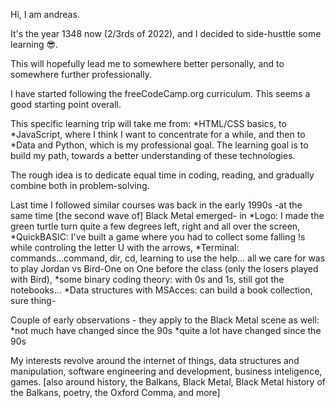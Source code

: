 Hi, I am andreas.

It's the year 1348 now (2/3rds of 2️022), and I decided to side-husttle some learning 😎.

This will hopefully lead me to somewhere better personally, and to somewhere further professionally.

I have started following the freeCodeCamp.org curriculum. 
This seems a good starting point overall.

This specific learning trip will take me from: 
  *HTML/CSS basics, to 
  *JavaScript, where I think I want to concentrate for a while, and then to 
  *Data and Python, which is my professional goal.
  The learning goal is to build my path, towards a better understanding of these technologies. 

The rough idea is to dedicate equal time in coding, reading, and gradually combine both in problem-solving.

Last time I followed similar courses was back in the early 1990s -at the same time [the second wave of] Black Metal emerged- in 
  *Logo: I made the green turtle turn quite a few degrees left, right and all over the screen,
  *QuickBASIC: I've built a game where you had to collect some falling !s while controling the letter U with the arrows,
  *Terminal: commands...command, dir, cd, learning to use the help... all we care for was to play Jordan vs Bird-One on One before the class (only the losers played with Bird),
  *some binary coding theory: with 0s and 1s, still got the notebooks...
  *Data structures with MSAcces: can build a book collection, sure thing- 

Couple of early observations - they apply to the Black Metal scene as well: 
  *not much have changed since the 90s
  *quite a lot have changed since the 90s
  
My interests revolve around the internet of things, data structures and manipulation, software engineering and development, business inteligence, games.
[also around history, the Balkans, Black Metal, Black Metal history of the Balkans, poetry, the Oxford Comma, and more] 
